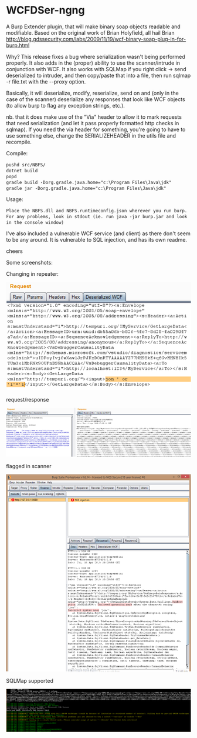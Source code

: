 # WCFDSer-ngng



A Burp Extender plugin, that will make binary soap objects readable and modifiable. Based on the original work of Brian Holyfield, all hail Brian http://blog.gdssecurity.com/labs/2009/11/19/wcf-binary-soap-plug-in-for-burp.html

Why? This release fixes a bug where serialization wasn't being performed properly. It also adds in the (proper) ability to use the scanner/intrude in conjunction with WCF. It also works with SQLMap if you right click -> send deserialized to intruder, and then copy/paste that into a file, then run sqlmap -r file.txt with the --proxy option. 

Basically, it will deserialize, modify, reserialize, send on and (only in the case of the scanner) deserialize any responses that look like WCF objects (to allow burp to flag any exception strings, etc.).

nb. that it does make use of the "Via" header to allow it to mark requests that need serialization (and let it pass properly formatted http checks in sqlmap). If you need the via header for something, you're going to have to use something else, change the SERIALIZEHEADER in the utils file and recompile.

Compile:

	pushd src/NBFS/
	dotnet build
	popd
	gradle build -Dorg.gradle.java.home="c:\Program Files\Java\jdk"
	gradle jar -Dorg.gradle.java.home="c:\Program Files\Java\jdk"

Usage:

	Place the NBFS.dll and NBFS.runtimeconfig.json wherever you run burp.
	For any problems, look in stdout (ie. run java -jar burp.jar and look in the console window)

I've also included a vulnerable WCF service (and client) as there don't seem to be any around. It is vulnerable to SQL injection, and has its own readme. 
	
cheers


Some screenshots:

Changing in repeater:


![image-decoded-request.png](image-decoded-request.png)



request/response


![image-raw-request-response.png](image-raw-request-response.png)


flagged in scanner


![image-active-scan.png](image-active-scan.png)


SQLMap supported


![image-sqlmap.png](image-sqlmap.png)
